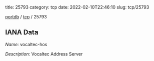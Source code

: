 title: 25793
category: tcp
date: 2022-02-10T22:46:10
slug: tcp/25793

[portdb](/) / [tcp](/category/tcp.html) / 25793


## IANA Data

_Name:_ vocaltec-hos

_Description:_ Vocaltec Address Server

